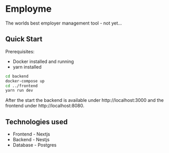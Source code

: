 # Employme

The worlds best employer management tool - not yet…

## Quick Start

Prerequisites:

- Docker installed and running
- yarn installed

```bash
cd backend
docker-compose up
cd ../frontend
yarn run dev
```

After the start the backend is available under http://localhost:3000 and the frontend under http://localhost:8080.

## Technologies used

- Frontend - Nextjs
- Backend - Nestjs
- Database - Postgres
